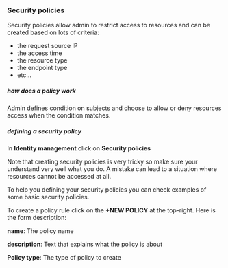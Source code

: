 ### Security policies

Security policies allow admin to restrict access to resources and can be created based on lots of criteria:

* the request source IP
* the access time
* the resource type
* the endpoint type
* etc...

##### how does a policy work

Admin defines condition on subjects and choose to allow or deny resources access when the condition matches.

##### defining a security policy


In **Identity management** click on **Security policies**

Note that creating security policies is very tricky so make sure your understand very well what you do. A mistake can lead to a situation where resources cannot be accessed at all.

To help you defining your security policies you can check examples of some basic security policies.

To create a policy rule click on the **+NEW POLICY** at the top-right. Here is the form description:

**name**: The policy name

**description**: Text that explains what the policy is about

**Policy type**: The type of policy to create


